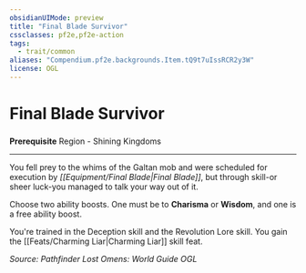 ```yaml
---
obsidianUIMode: preview
title: "Final Blade Survivor"
cssclasses: pf2e,pf2e-action
tags:
  - trait/common
aliases: "Compendium.pf2e.backgrounds.Item.tQ9t7uIssRCR2y3W"
license: OGL
---
```

# Final Blade Survivor

### 






**Prerequisite** Region - Shining Kingdoms

* * *

You fell prey to the whims of the Galtan mob and were scheduled for execution by _[[Equipment/Final Blade|Final Blade]]_, but through skill-or sheer luck-you managed to talk your way out of it.

Choose two ability boosts. One must be to **Charisma** or **Wisdom**, and one is a free ability boost.

You're trained in the Deception skill and the Revolution Lore skill. You gain the [[Feats/Charming Liar|Charming Liar]] skill feat.

*Source: Pathfinder Lost Omens: World Guide*
*OGL*